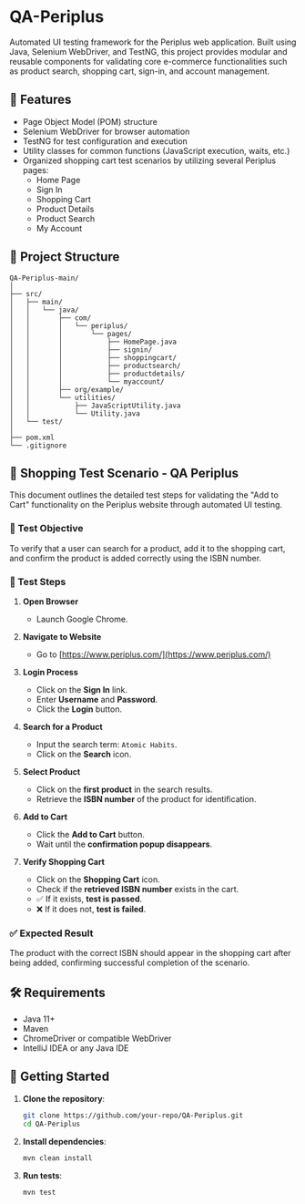 # QA-Periplus

Automated UI testing framework for the Periplus web application. Built using Java, Selenium WebDriver, and TestNG, this project provides modular and reusable components for validating core e-commerce functionalities such as product search, shopping cart, sign-in, and account management.

## 🧰 Features

- Page Object Model (POM) structure
- Selenium WebDriver for browser automation
- TestNG for test configuration and execution
- Utility classes for common functions (JavaScript execution, waits, etc.)
- Organized shopping cart test scenarios by utilizing several Periplus pages:
  - Home Page
  - Sign In
  - Shopping Cart
  - Product Details
  - Product Search
  - My Account

## 📁 Project Structure

```
QA-Periplus-main/
│
├── src/
│   ├── main/
│   │   └── java/
│   │       ├── com/
│   │       │   └── periplus/
│   │       │       └── pages/
│   │       │           ├── HomePage.java
│   │       │           ├── signin/
│   │       │           ├── shoppingcart/
│   │       │           ├── productsearch/
│   │       │           ├── productdetails/
│   │       │           └── myaccount/
│   │       ├── org/example/
│   │       └── utilities/
│   │           ├── JavaScriptUtility.java
│   │           └── Utility.java
│   └── test/
│
├── pom.xml
└── .gitignore
```

## 🛒 Shopping Test Scenario - QA Periplus

This document outlines the detailed test steps for validating the "Add to Cart" functionality on the Periplus website through automated UI testing.

### 🎯 Test Objective

To verify that a user can search for a product, add it to the shopping cart, and confirm the product is added correctly using the ISBN number.

### 📝 Test Steps

1. **Open Browser**
   - Launch Google Chrome.

2. **Navigate to Website**
   - Go to [https://www.periplus.com/](https://www.periplus.com/)

3. **Login Process**
   - Click on the **Sign In** link.
   - Enter **Username** and **Password**.
   - Click the **Login** button.

4. **Search for a Product**
   - Input the search term: `Atomic Habits`.
   - Click on the **Search** icon.

5. **Select Product**
   - Click on the **first product** in the search results.
   - Retrieve the **ISBN number** of the product for identification.

6. **Add to Cart**
   - Click the **Add to Cart** button.
   - Wait until the **confirmation popup disappears**.

7. **Verify Shopping Cart**
   - Click on the **Shopping Cart** icon.
   - Check if the **retrieved ISBN number** exists in the cart.
   - ✅ If it exists, **test is passed**.
   - ❌ If it does not, **test is failed**.

### ✅ Expected Result

The product with the correct ISBN should appear in the shopping cart after being added, confirming successful completion of the scenario.


## 🛠 Requirements

- Java 11+
- Maven
- ChromeDriver or compatible WebDriver
- IntelliJ IDEA or any Java IDE

## 🚀 Getting Started

1. **Clone the repository**:
   ```bash
   git clone https://github.com/your-repo/QA-Periplus.git
   cd QA-Periplus
   ```

2. **Install dependencies**:
   ```bash
   mvn clean install
   ```

3. **Run tests**:
   ```bash
   mvn test
   ```
